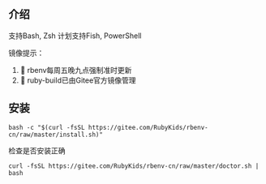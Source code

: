 ## 介绍

支持Bash, Zsh 计划支持Fish, PowerShell

镜像提示：

1. 🥳 rbenv每周五晚九点强制准时更新
2. 🥰 ruby-build已由Gitee官方镜像管理

## 安装
```shell
bash -c "$(curl -fsSL https://gitee.com/RubyKids/rbenv-cn/raw/master/install.sh)"
```

检查是否安装正确
```shell
curl -fsSL https://gitee.com/RubyKids/rbenv-cn/raw/master/doctor.sh | bash
```